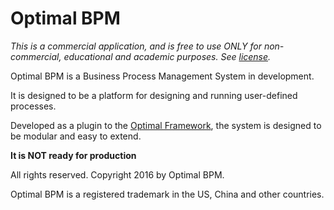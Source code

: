 Optimal BPM
========

*This is a commercial application, and is free to use ONLY for non-commercial, educational and academic purposes. See [license](./LICENSE.md).*

Optimal BPM is a Business Process Management System in development.

It is designed to be a platform for designing and running user-defined processes.

Developed as a plugin to the [Optimal Framework](https://github.com/OptimalBPM/of), the system is designed to be modular and easy to extend.

**It is NOT ready for production**

All rights reserved. Copyright 2016 by Optimal BPM. 

Optimal BPM is a registered trademark in the US, China and other countries. 
